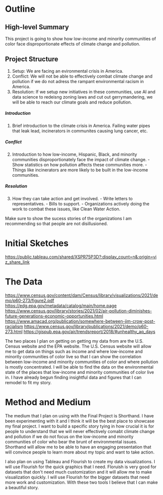 # Outline
## High-level Summary
This project is going to show how low-income and minority communities of color face disproportionate effects of climate change and pollution.

## Project Structure
  1. Setup: We are facing an evironmental crisis in America. 
  2. Conflict: We will not be able to effectively combat climate change and pollution if we do not adress the rampant environmental racism in America.
  3. Resolution: If we setup new initiatives in these communities, use AI and data science to redeisng zoning laws and cut out gerrymandering, we will be able to reach our climate goals and reduce pollution.

##### Introduction
  1. Brief introduction to the climate crisis in America. Failing water pipes that leak lead, incinerators in communites causing lung cancer, etc.

##### Conflict
  2. Introduction to how low-income, Hispanic, Black, and minority communities disproportionately face the impact of climate change.
    - Show statistics on how pollution affects these communities more.
    - Things like incinerators are more likely to be built in the low-income communities. 

##### Resolution
  3. How they can take action and get involved.
    - Write letters to representatives. 
    - Bills to support.
    - Organizations actively doing the work to combat these issues, like Clean Water Action.

Make sure to show the sucess stories of the organizations I am recommending so that people are not disillusioned. 
    


# Initial Sketches

<div class="flourish-embed flourish-chart" data-src="visualisation/7838490"><script src="https://public.flourish.studio/resources/embed.js"></script></div>


<div class="flourish-embed flourish-map" data-src="visualisation/7838553"><script src="https://public.flourish.studio/resources/embed.js"></script></div>

https://public.tableau.com/shared/XSPR75P3D?:display_count=n&:origin=viz_share_link

# The Data
https://www.census.gov/content/dam/Census/library/visualizations/2021/demo/p60-273/figure2.pdf
https://edg.epa.gov/metadata/catalog/main/home.page
https://www.census.gov/library/stories/2021/02/air-pollution-diminishes-future-generations-economic-opportunities.html
https://www.amacad.org/publication/somewhere-between-jim-crow-post-racialism
https://www.census.gov/library/publications/2021/demo/p60-273.html
https://gispub.epa.gov/air/trendsreport/2018/#unhealthy_aq_days

The two places I plan on getting on getting my data from are the U.S. Census website and the EPA website. The U.S. Census website will allow me to get data on things such as income and where low-income and minority communities of color live so that I can show the correlation between low-income and minority communities of color and where pollution is mostly concentrated. I will be able to find the data on the environmental state of the places that low-income and minority communities of color live in. I have already begun finding insightful data and figures that I can remodel to fit my story.

# Method and Medium
The medium that I plan on using with the Final Project is Shorthand. I have been experimenting with it and I think it will be the best place to showcase my final project. I want to build a specific story tying in how crucial it is for people to understand that we will never effectively comabt climate change and pollution if we do not focus on the low-income and minority communities of color who bear the brunt of environmental issues. Shorthand will allow me to be able to have an engaging presentation that will convince people to learn more about my topic and want to take action.

I also plan on using Tableau and Flourish to create my data visualizations. I will use Flourish for the quick graphics that I need. Floruish is very good for datasets that don't need much customization and it will allow me to make visualization quickly. I will use Flourish for the bigger datasets that need more work and customization. With these two tools I believe that I can make a beautiful story. 
